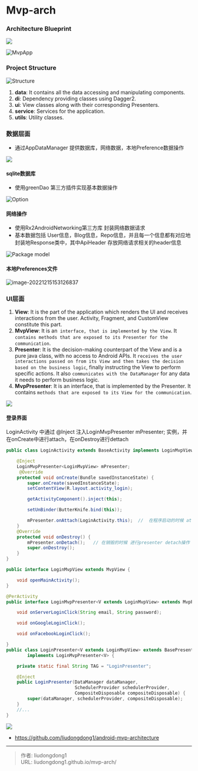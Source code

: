 # Mvp-arch


### Architecture Blueprint

![](https://gitee.com/github-25970295/blogimgv2022/raw/master/mvp-arch.png)

![MvpApp](https://gitee.com/github-25970295/picture2023/raw/master/MvpApp.png)

### Project Structure

![Structure](https://gitee.com/github-25970295/blogimgv2022/raw/master/mvp-project-structure-diagram.png)

1. **data**: It contains all the data accessing and manipulating components.
2. **di**: Dependency providing classes using Dagger2.  
3. **ui**: View classes along with their corresponding Presenters.
4. **service**: Services for the application.
5. **utils**: Utility classes.

### 数据层面

- 通过AppDataManager 提供数据库，网络数据，本地Preference数据操作

![](https://gitee.com/github-25970295/blogimgv2022/raw/master/image-20221215153425170.png)

#### sqlite数据库

- 使用greenDao 第三方插件实现基本数据操作

![Option](https://gitee.com/github-25970295/blogimgv2022/raw/master/Option.png)

#### 网络操作

- 使用Rx2AndroidNetworking第三方库 封装网络数据请求
- 基本数据包括 User信息，Blog信息，Repo信息，并且每一个信息都有对应地封装地Response类中，其中ApiHeader 存放网络请求相关的header信息

![Package model](https://gitee.com/github-25970295/blogimgv2022/raw/master/Package%20model.png)

#### 本地Preferences文件

![image-20221215153126837](https://gitee.com/github-25970295/blogimgv2022/raw/master/image-20221215153126837.png)

### UI层面

1. **View**: It is the part of the application which renders the UI and receives interactions from the user. Activity, Fragment, and CustomView constitute this part.
2. **MvpView**: It is an` interface, that is implemented by the View`. It `contains methods that are exposed to its Presenter for the communication`.
3. **Presenter**: It is the decision-making counterpart of the View and is a pure java class, with no access to Android APIs. It `receives the user interactions passed on from its View and then takes the decision based on the business logic`, finally instructing the View to perform specific actions. It also `communicates with the DataManager` for any data it needs to perform business logic.
4. **MvpPresenter**: It is an interface, that is implemented by the Presenter. It contains `methods that are exposed to its View for the communication`.

![](https://gitee.com/github-25970295/blogimgv2022/raw/master/Package%20base.png)

#### 登录界面

LoginActivity 中通过 @Inject 注入LoginMvpPresenter<LoginMvpView> mPresenter; 实例，并在onCreate中进行attach，在onDestroy进行dettach

```java
public class LoginActivity extends BaseActivity implements LoginMvpView {

    @Inject
    LoginMvpPresenter<LoginMvpView> mPresenter;
     @Override
    protected void onCreate(Bundle savedInstanceState) {
        super.onCreate(savedInstanceState);
        setContentView(R.layout.activity_login);

        getActivityComponent().inject(this);

        setUnBinder(ButterKnife.bind(this));

        mPresenter.onAttach(LoginActivity.this);  //  在程序启动的时候 attach
    }
    @Override
    protected void onDestroy() {
        mPresenter.onDetach();   // 在销毁的时候 进行presenter detach操作
        super.onDestroy();
    }
}
```

```java
public interface LoginMvpView extends MvpView {

    void openMainActivity();
}

@PerActivity
public interface LoginMvpPresenter<V extends LoginMvpView> extends MvpPresenter<V> {

    void onServerLoginClick(String email, String password);

    void onGoogleLoginClick();

    void onFacebookLoginClick();

}
public class LoginPresenter<V extends LoginMvpView> extends BasePresenter<V>
        implements LoginMvpPresenter<V> {

    private static final String TAG = "LoginPresenter";

    @Inject
    public LoginPresenter(DataManager dataManager,
                          SchedulerProvider schedulerProvider,
                          CompositeDisposable compositeDisposable) {
        super(dataManager, schedulerProvider, compositeDisposable);
    }
    //...
}
```

![](https://gitee.com/github-25970295/blogimgv2022/raw/master/image-20221215155241715.png)



- https://github.com/liudongdong1/android-mvp-architecture



---

> 作者: liudongdong1  
> URL: liudongdong1.github.io/mvp-arch/  

